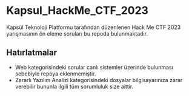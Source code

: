 # Kapsul_HackMe_CTF_2023
Kapsül Teknoloji Platformu tarafından düzenlenen Hack Me CTF 2023 yarışmasının ön eleme soruları bu repoda bulunmaktadır.

## Hatırlatmalar
- Web kategorisindeki sorular canlı sistemler üzerinde bulunması sebebiyle repoya eklenmemiştir.
- Zararlı Yazılım Analizi kategorisindeki dosyalar bilgisayarınıza zarar verebilir bununla ilgili tüm sorumluluk size aittir.


